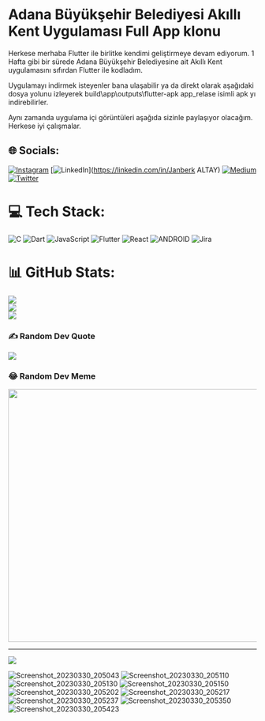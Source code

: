 # Adana Büyükşehir Belediyesi Akıllı Kent Uygulaması Full App klonu

Herkese merhaba Flutter ile birlitke kendimi geliştirmeye devam ediyorum. 1 Hafta gibi bir sürede Adana Büyükşehir Belediyesine ait Akıllı Kent uygulamasını sıfırdan Flutter ile kodladım.

Uygulamayı indirmek isteyenler bana ulaşabilir ya da 
direkt olarak aşağıdaki dosya yolunu izleyerek 
build\app\outputs\flutter-apk app_relase isimli apk yı indirebilirler.

Aynı zamanda uygulama içi görüntüleri aşağıda sizinle paylaşıyor olacağım. Herkese iyi çalışmalar.

## 🌐 Socials:
[![Instagram](https://img.shields.io/badge/Instagram-%23E4405F.svg?logo=Instagram&logoColor=white)](https://instagram.com/janberkaltay) [![LinkedIn](https://img.shields.io/badge/LinkedIn-%230077B5.svg?logo=linkedin&logoColor=white)](https://linkedin.com/in/Janberk ALTAY) [![Medium](https://img.shields.io/badge/Medium-12100E?logo=medium&logoColor=white)](https://medium.com/@janberkaltay) [![Twitter](https://img.shields.io/badge/Twitter-%231DA1F2.svg?logo=Twitter&logoColor=white)](https://twitter.com/janberkaltay) 

# 💻 Tech Stack:
![C](https://img.shields.io/badge/c-%2300599C.svg?style=for-the-badge&logo=c&logoColor=white) ![Dart](https://img.shields.io/badge/dart-%230175C2.svg?style=for-the-badge&logo=dart&logoColor=white) ![JavaScript](https://img.shields.io/badge/javascript-%23323330.svg?style=for-the-badge&logo=javascript&logoColor=%23F7DF1E) ![Flutter](https://img.shields.io/badge/Flutter-%2302569B.svg?style=for-the-badge&logo=Flutter&logoColor=white) ![React](https://img.shields.io/badge/react-%2320232a.svg?style=for-the-badge&logo=react&logoColor=%2361DAFB) ![ANDROID](https://img.shields.io/badge/android-%2320232a.svg?style=for-the-badge&logo=android&logoColor=%a4c639) ![Jira](https://img.shields.io/badge/jira-%230A0FFF.svg?style=for-the-badge&logo=jira&logoColor=white)
# 📊 GitHub Stats:
![](https://github-readme-stats.vercel.app/api?username=janberkaltay&theme=dark&hide_border=false&include_all_commits=true&count_private=false)<br/>
![](https://github-readme-streak-stats.herokuapp.com/?user=janberkaltay&theme=dark&hide_border=false)<br/>
![](https://github-readme-stats.vercel.app/api/top-langs/?username=janberkaltay&theme=dark&hide_border=false&include_all_commits=true&count_private=false&layout=compact)

### ✍️ Random Dev Quote
![](https://quotes-github-readme.vercel.app/api?type=horizontal&theme=radical)

### 😂 Random Dev Meme
<img src="https://rm.up.railway.app/" width="512px"/>

---
[![](https://visitcount.itsvg.in/api?id=janberkaltay&icon=2&color=2)](https://visitcount.itsvg.in)

<!-- Proudly created with GPRM ( https://gprm.itsvg.in ) -->

![Screenshot_20230330_205043](https://user-images.githubusercontent.com/99503700/228924109-967bd66a-ae40-465d-a18b-22d335b4f2b2.png)
![Screenshot_20230330_205110](https://user-images.githubusercontent.com/99503700/228924112-28414c68-b532-444e-84c7-a8d49d7fa1cb.png)
![Screenshot_20230330_205130](https://user-images.githubusercontent.com/99503700/228924115-76348718-0939-4629-8a2a-5b53833713fd.png)
![Screenshot_20230330_205150](https://user-images.githubusercontent.com/99503700/228924119-4fa0bc01-5e1a-49ec-bc18-cba7ce6a96a9.png)
![Screenshot_20230330_205202](https://user-images.githubusercontent.com/99503700/228924123-c2eaf10d-ae55-4697-975b-c1c15228a1bb.png)
![Screenshot_20230330_205217](https://user-images.githubusercontent.com/99503700/228924125-66c83345-84ac-459d-af90-4af99b2c0108.png)
![Screenshot_20230330_205237](https://user-images.githubusercontent.com/99503700/228924133-c7fb5543-fe28-4902-becb-d2faef44fecb.png)
![Screenshot_20230330_205350](https://user-images.githubusercontent.com/99503700/228924139-0c6916ee-8b51-4b0f-bf12-fb2e8a125ab8.png)
![Screenshot_20230330_205423](https://user-images.githubusercontent.com/99503700/228924151-f17f5078-e1ed-4452-a55d-4f001ba348ed.png)
